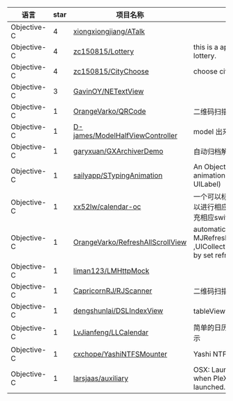 语言|star|项目名称|描述
---|---|---|---
Objective-C|4|[xiongxiongjiang/ATalk](https://github.com/xiongxiongjiang/ATalk)| 
Objective-C|4|[zc150815/Lottery](https://github.com/zc150815/Lottery)|this is a application with lottery. 
Objective-C|4|[zc150815/CityChoose](https://github.com/zc150815/CityChoose)|choose city and province
Objective-C|3|[GavinOY/NETextView](https://github.com/GavinOY/NETextView)| 
Objective-C|1|[OrangeVarko/QRCode](https://github.com/OrangeVarko/QRCode)|二维码扫描组件
Objective-C|1|[D-james/ModelHalfViewController](https://github.com/D-james/ModelHalfViewController)|model 出来一半控制器的方法
Objective-C|1|[garyxuan/GXArchiverDemo](https://github.com/garyxuan/GXArchiverDemo)|自动归档解档
Objective-C|1|[sailyapp/STypingAnimation](https://github.com/sailyapp/STypingAnimation)|An Objective-C typing animation class (subclass of UILabel)
Objective-C|1|[xx52lw/calendar-oc](https://github.com/xx52lw/calendar-oc)|一个可以标记日历的demo，可以进行相应定制------后期补充相应swift版本
Objective-C|1|[OrangeVarko/RefreshAllScrollView](https://github.com/OrangeVarko/RefreshAllScrollView)|automatic integrated MJRefresh into UITableView ,UICollectionView,UIWebView by set refreshDelegate
Objective-C|1|[liman123/LMHttpMock](https://github.com/liman123/LMHttpMock)| 
Objective-C|1|[CapricornRJ/RJScanner](https://github.com/CapricornRJ/RJScanner)|二维码扫描
Objective-C|1|[dengshunlai/DSLIndexView](https://github.com/dengshunlai/DSLIndexView)|tableView索引条
Objective-C|1|[LvJianfeng/LLCalendar](https://github.com/LvJianfeng/LLCalendar)|简单的日历显示，可自定义显示
Objective-C|1|[cxchope/YashiNTFSMounter](https://github.com/cxchope/YashiNTFSMounter)|Yashi NTFS Partition Mount | 简单地进行 NTFS 分区写入挂载 | 适用于 macOS 10.12 | 尚未完成开发和测试，请勿使用，可能会损坏你的数据或系统。
Objective-C|1|[larsjaas/auxiliary](https://github.com/larsjaas/auxiliary)|OSX: Launches "AU Lab.app" when PleX (OpenPHT) is launched.
